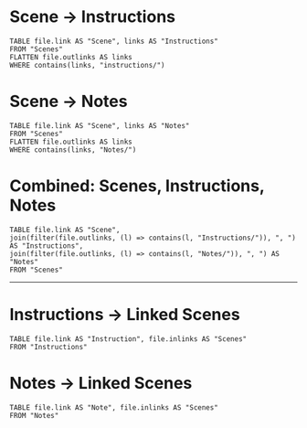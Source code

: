 # Scene → Instructions
```dataview
TABLE file.link AS "Scene", links AS "Instructions"
FROM "Scenes"
FLATTEN file.outlinks AS links
WHERE contains(links, "instructions/")
```

# Scene → Notes
```dataview
TABLE file.link AS "Scene", links AS "Notes"
FROM "Scenes"
FLATTEN file.outlinks AS links
WHERE contains(links, "Notes/")
```

# Combined: Scenes, Instructions, Notes
```dataview
TABLE file.link AS "Scene",
join(filter(file.outlinks, (l) => contains(l, "Instructions/")), ", ") AS "Instructions",
join(filter(file.outlinks, (l) => contains(l, "Notes/")), ", ") AS "Notes"
FROM "Scenes"
```

---

# Instructions → Linked Scenes
```dataview
TABLE file.link AS "Instruction", file.inlinks AS "Scenes"
FROM "Instructions"
```

# Notes → Linked Scenes
```dataview
TABLE file.link AS "Note", file.inlinks AS "Scenes"
FROM "Notes"
```
